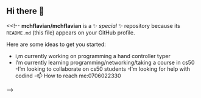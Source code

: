 ## Hi there 👋

<<!--
**mchflavian/mchflavian** is a ✨ _special_ ✨ repository because its `README.md` (this file) appears on your GitHub profile.

Here are some ideas to get you started:

- i,m currently working on programming a hand controller typer
- I’m currently learning programming/networking/taking a course in cs50 
-I’m looking to collaborate on cs50 students
-I’m looking for help with codind
-📫 How to reach me:0706022330
  
-->
